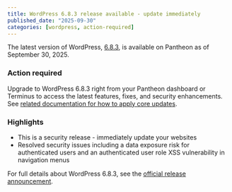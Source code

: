 ```yaml
---
title: WordPress 6.8.3 release available - update immediately
published_date: "2025-09-30"
categories: [wordpress, action-required]
---
```


The latest version of WordPress, [6.8.3](https://wordpress.org/news/2025/09/wordpress-6-8-3-release/), is available on Pantheon as of September 30, 2025.

### Action required
Upgrade to WordPress 6.8.3 right from your Pantheon dashboard or Terminus to access the latest features, fixes, and security enhancements. See [related documentation for how to apply core updates](/core-updates#apply-upstream-updates-via-the-site-dashboard).

### Highlights

* This is a security release - immediately update your websites
* Resolved security issues including a data exposure risk for authenticated users and an authenticated user role XSS vulnerability in navigation menus

For full details about WordPress 6.8.3, see the [official release announcement](https://wordpress.org/news/2025/09/wordpress-6-8-3-release/).